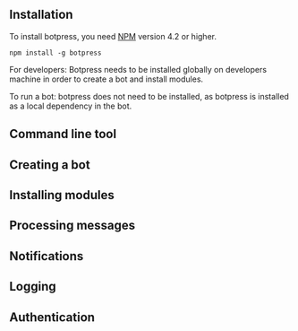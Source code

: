 ## Installation

To install botpress, you need [NPM](https://npmjs.com) version 4.2 or higher.

```
npm install -g botpress
```

For developers: Botpress needs to be installed globally on developers machine in order to create a bot and install modules. 

To run a bot: botpress does not need to be installed, as botpress is installed as a local dependency in the bot.

## Command line tool

## Creating a bot

## Installing modules

## Processing messages

## Notifications

## Logging

## Authentication

